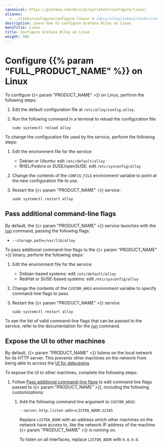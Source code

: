 ```yaml
---
canonical: https://grafana.com/docs/alloy/latest/configure/linux/
aliases:
  - ../tasks/configure/configure-linux/ # /docs/alloy/latest/tasks/configure/configure-linux/
description: Learn how to configure Grafana Alloy on Linux
menuTitle: Linux
title: Configure Grafana Alloy on Linux
weight: 300
---
```


# Configure {{% param "FULL_PRODUCT_NAME" %}} on Linux

To configure {{< param "PRODUCT_NAME" >}} on Linux, perform the following steps:

1. Edit the default configuration file at `/etc/alloy/config.alloy`.

1. Run the following command in a terminal to reload the configuration file:

   ```shell
   sudo systemctl reload alloy
   ```

To change the configuration file used by the service, perform the following steps:

1. Edit the environment file for the service:

   * Debian or Ubuntu: edit `/etc/default/alloy`
   * RHEL/Fedora or SUSE/openSUSE: edit `/etc/sysconfig/alloy`

1. Change the contents of the `CONFIG_FILE` environment variable to point at the new configuration file to use.

1. Restart the {{< param "PRODUCT_NAME" >}} service:

   ```shell
   sudo systemctl restart alloy
   ```

## Pass additional command-line flags

By default, the {{< param "PRODUCT_NAME" >}} service launches with the [run][] command, passing the following flags:

* `--storage.path=/var/lib/alloy`

To pass additional command-line flags to the {{< param "PRODUCT_NAME" >}} binary, perform the following steps:

1. Edit the environment file for the service:

   * Debian-based systems: edit `/etc/default/alloy`
   * RedHat or SUSE-based systems: edit `/etc/sysconfig/alloy`

1. Change the contents of the `CUSTOM_ARGS` environment variable to specify
   command-line flags to pass.

1. Restart the {{< param "PRODUCT_NAME" >}} service:

   ```shell
   sudo systemctl restart alloy
   ```

To see the list of valid command-line flags that can be passed to the service, refer to the documentation for the [run][] command.

## Expose the UI to other machines

By default, {{< param "PRODUCT_NAME" >}} listens on the local network for its HTTP server.
This prevents other machines on the network from being able to access the [UI for debugging][UI].

To expose the UI to other machines, complete the following steps:

1. Follow [Pass additional command-line flags](#pass-additional-command-line-flags)
   to edit command line flags passed to {{< param "PRODUCT_NAME" >}}, including the
   following customizations:

    1. Add the following command line argument to `CUSTOM_ARGS`:

       ```shell
       --server.http.listen-addr=LISTEN_ADDR:12345
       ```

       Replace `LISTEN_ADDR` with an address which other machines on the
       network have access to, like the network IP address of the machine
       {{< param "PRODUCT_NAME" >}} is running on.

       To listen on all interfaces, replace `LISTEN_ADDR` with `0.0.0.0`.

[run]:../../reference/cli/run/
[UI]: ../../troubleshoot/debug/#alloy-ui
